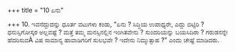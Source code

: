 +++
title = "10 ಏನು"

+++
10. ಇವನೆದ್ದುದನ್ನು ಧೂರ್ತ ವಟುಗಳು ಕಂಡು, "ಏನು ? ಸಿದ್ಧಿಯ ಉಪಾಧ್ಯರೇ, ಎದ್ದು ಬಿಟ್ಟಿರಿ ? ಧನುಸ್ಸಿಗೋಸ್ಕರ ಅಲ್ಲವಷ್ಟೆ ? ಮತ್ತೆ ತಮ್ಮ ಮನಸ್ಸಿನಲ್ಲಿನ ಇಂಗಿತವೇನು ? ಸುಂದರಿಯನ್ನು ಬಯಸಿದಿರಾ ? ಗರುಡನನ್ನೇ ಹೆದರಿಸುವÀ ವಿಷ ಸಾಮಾನ್ಯ ಹಾವಾಡಿಗರಿಗೆ ಸುಲಭವೇ ? ಇದೇನು ನಿಮ್ಮುತ್ಸಾಹ ?" ಎಂದು ಚೇಷ್ಟೆ ಮಾಡಿದರು.